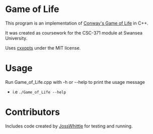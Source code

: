 # Game of Life
This program is an implementation of [Conway's Game of Life](https://en.wikipedia.org/wiki/Conway%27s_Game_of_Life) in C++.

It was created as coursework for the CSC-371 module at Swansea University.

Uses [cxxopts](https://github.com/jarro2783/cxxopts) under the MIT license.

# Usage
Run Game_of_Life.cpp with -h or --help to print the usage message

- i.e `./Game_of_Life --help`
# Contributors
Includes code created by [JossWhittle](https://github.com/JossWhittle) for testing and running.

